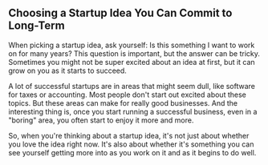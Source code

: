 ## Choosing a Startup Idea You Can Commit to Long-Term

When picking a startup idea, ask yourself: Is this something I want to work on for many years? This question is important, but the answer can be tricky. Sometimes you might not be super excited about an idea at first, but it can grow on you as it starts to succeed.

A lot of successful startups are in areas that might seem dull, like software for taxes or accounting. Most people don't start out excited about these topics. But these areas can make for really good businesses. And the interesting thing is, once you start running a successful business, even in a "boring" area, you often start to enjoy it more and more.

So, when you're thinking about a startup idea, it's not just about whether you love the idea right now. It's also about whether it's something you can see yourself getting more into as you work on it and as it begins to do well.